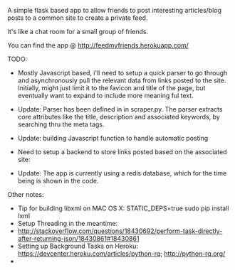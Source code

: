 A simple flask based app to allow friends to post interesting articles/blog posts to a common site to create a private feed.

It's like a chat room for a small group of friends.

You can find the app @ http://feedmyfriends.herokuapp.com/

TODO:
- Mostly Javascript based, i'll need to setup a quick parser to go through and asynchronously pull the relevant data
from links posted to the site. Initially, might just limit it to the favicon and title of the page, but eventually want to
expand to include more meaning ful text.
 - Update: Parser has been defined in in scraper.py. The parser extracts core attributes like the title, description and associated keywords, by searching thru the meta tags.
 - Update: building Javascript function to handle automatic posting 

- Need to setup a backend to store links posted based on the associated site:
 - Update: The app is currently using a redis database, which for the time being is shown in the code. 

Other notes:
  - Tip for building libxml on MAC OS X: STATIC_DEPS=true sudo pip install lxml
  - Setup Threading in the meantime:     
   - http://stackoverflow.com/questions/18430692/perform-task-directly-after-returning-json/18430861#18430861
  - Setting up Background Tasks on Heroku: https://devcenter.heroku.com/articles/python-rq; http://python-rq.org/
  - 
